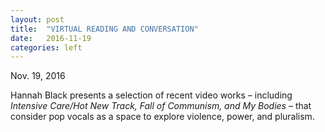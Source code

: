 ```yaml
---
layout: post
title:  "VIRTUAL READING AND CONVERSATION"
date:   2016-11-19
categories: left
---
```


<span>Nov. 19, 2016</span>

Hannah Black presents a selection of recent video works – including *Intensive Care/Hot New Track, Fall of Communism, and My Bodies* – that consider pop vocals as a space to explore violence, power, and pluralism.
